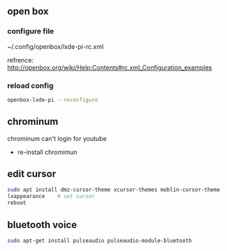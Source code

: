 ## open box
### configure file
~/.config/openbox/lxde-pi-rc.xml

refrence: http://openbox.org/wiki/Help:Contents#rc.xml_Configuration_examples
### reload config
```bash
openbox-lxde-pi --reconfigure
```
## chrominum
chrominum can't login for youtube
* re-install chromimun
## edit cursor
```bash
sudo apt install dmz-cursor-theme xcursor-themes moblin-cursor-theme
lxappearance    # set cursor
reboot
```
## bluetooth voice
```bash
sudo apt-get install pulseaudio pulseaudio-module-bluetooth
```
